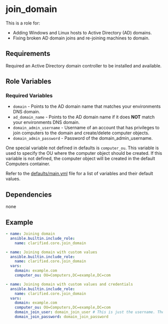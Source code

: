 # join_domain

This is a role for:

- Adding Windows and Linux hosts to Active Directory (AD) domains.
- Fixing broken AD domain joins and re-joining machines to domain.

## Requirements

Required an Active Directory domain controller to be installed and available.

## Role Variables

### Required Variables

- `domain` - Points to the AD domain name that matches your environments DNS domain.
- `ad_domain_name` - Points to the AD domain name if it does **NOT** match your environments DNS domain.
- `domain_admin_username` - Username of an account that has privileges to join computers to the domain and create/delete computer objects.
- `domain_admin_password` - Password of the domain_admin_username.

One special variable not defined in defaults is `computer_ou`. This variable is used to specify the OU where the computer object should be created. If this variable is not defined, the computer object will be created in the default Computers container.

Refer to the [defaults/main.yml](https://github.com/ClarifiedSecurity/clarified.core/blob/main/clarified/core/roles/join_domain/defaults/main.yml) file for a list of variables and their default values.

## Dependencies

none

## Example

```yaml
- name: Joining domain
  ansible.builtin.include_role:
    name: clarified.core.join_domain

- name: Joining domain with custom values
  ansible.builtin.include_role:
    name: clarified.core.join_domain
  vars:
    domain: example.com
    computer_ou: OU=Computers,DC=example,DC=com

- name: Joining domain with custom values and credentials
  ansible.builtin.include_role:
    name: clarified.core.join_domain
  vars:
    domain: example.com
    computer_ou: OU=Computers,DC=example,DC=com
    domain_join_user: domain_join_user # This is just the username. The domain name will be appended by the role.
    domain_join_password: domain_join_password
```
